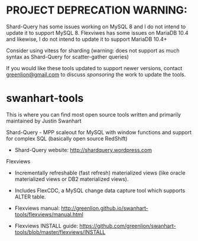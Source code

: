 PROJECT DEPRECATION WARNING:
=================
Shard-Query has some issues working on MySQL 8 and I do not intend to update it to support MySQL 8.
Flexviwes has some issues on MariaDB 10.4 and likewise, I do not intend to update it to support MariaDB 10.4+

Consider using vitess for sharding (warning: does not support as much syntax as Shard-Query for scatter-gather queries)

If you would like these tools updated to support newer versions, contact greenlion@gmail.com to discuss *sponsoring* the
work to update the tools.

swanhart-tools 
==============

This is where you can find most open source tools written and primarily maintained by Justin Swanhart

Shard-Query - MPP scaleout for MySQL with window functions and support for complex SQL (basically open source RedShift)

  * Shard-Query website: http://shardquery.wordpress.com

Flexviews 
  * Incrementally refreshable (fast refresh) materialized views (like oracle materialized views or DB2 materialized views).    
  * Includes FlexCDC, a MySQL change data capture tool which supports ALTER table.

  * Flexviews manual: http://greenlion.github.io/swanhart-tools/flexviews/manual.html
  * Flexviews INSTALL guide: https://github.com/greenlion/swanhart-tools/blob/master/flexviews/INSTALL


